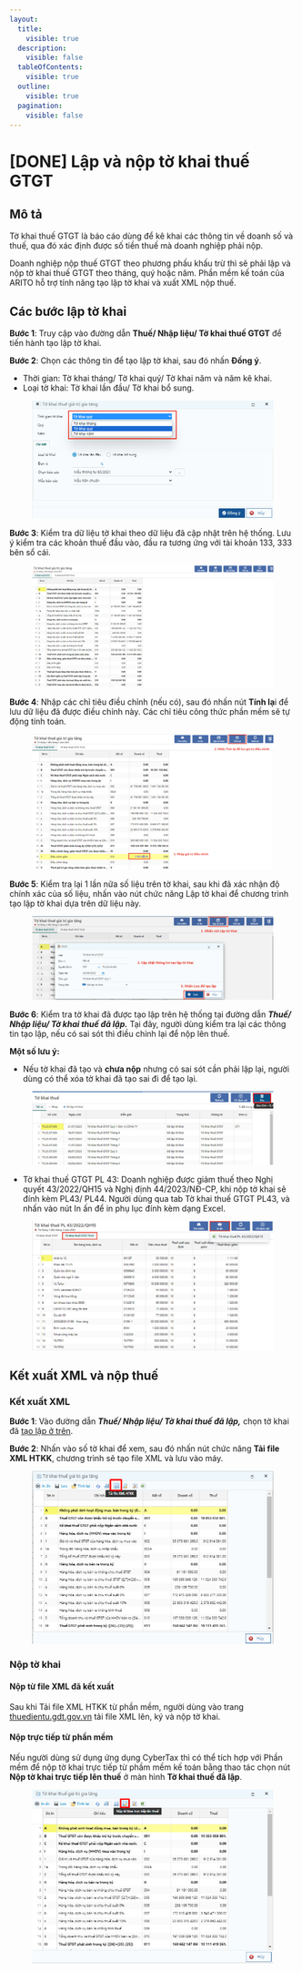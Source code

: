 ```yaml
---
layout:
  title:
    visible: true
  description:
    visible: false
  tableOfContents:
    visible: true
  outline:
    visible: true
  pagination:
    visible: false
---
```


# \[DONE] Lập và nộp tờ khai thuế GTGT

## Mô tả

Tờ khai thuế GTGT là báo cáo dùng để kê khai các thông tin về doanh số và thuế, qua đó xác định được số tiền thuế mà doanh nghiệp phải nộp.

Doanh nghiệp nộp thuế GTGT theo phương phấu khấu trừ thì sẽ phải lập và nộp tờ khai thuế GTGT theo tháng, quý hoặc năm. Phần mềm kế toán của ARITO hỗ trợ tính năng tạo lập tờ khai và xuất XML nộp thuế.&#x20;

## Các bước lập tờ khai

**Bước 1**: Truy cập vào đường dẫn **Thuế/ Nhập liệu/ Tờ khai thuế GTGT** để tiến hành tạo lập tờ khai.

**Bước 2**: Chọn các thông tin để tạo lập tờ khai, sau đó nhấn **Đồng ý**.

* Thời gian: Tờ khai tháng/ Tờ khai quý/ Tờ khai năm và năm kê khai.
* Loại tờ khai: Tờ khai lần đầu/ Tờ khai bổ sung.

<figure><img src="../.gitbook/assets/image (162).png" alt=""><figcaption></figcaption></figure>

**Bước 3**: Kiểm tra dữ liệu tờ khai theo dữ liệu đã cập nhật trên hệ thống. Lưu ý kiểm tra các khoản thuế đầu vào, đầu ra tương ứng với tài khoản 133, 333 bên sổ cái.

<figure><img src="../.gitbook/assets/TK GTGT_1.jpg" alt=""><figcaption></figcaption></figure>

**Bước 4**: Nhập các chỉ tiêu điều chỉnh (nếu có), sau đó nhấn nút **Tính lạ**i để lưu dữ liệu đã được điều chỉnh này. Các chỉ tiêu công thức phần mềm sẽ tự động tính toán.

<figure><img src="../.gitbook/assets/image (163).png" alt=""><figcaption></figcaption></figure>

**Bước 5**: Kiểm tra lại 1 lần nữa số liệu trên tờ khai, sau khi đã xác nhận độ chính xác của số liệu, nhấn vào nút chức năng Lập tờ khai để chương trình tạo lập tờ khai dựa trên dữ liệu này.

<figure><img src="../.gitbook/assets/image (164).png" alt=""><figcaption></figcaption></figure>

**Bước 6**: Kiểm tra tờ khai đã được tạo lập trên hệ thống tại đường dẫn _**Thuế/ Nhập liệu/ Tờ khai thuế đã lập.**_ Tại đây, người dùng kiểm tra lại các thông tin tạo lập, nếu có sai sót thì điều chỉnh lại để nộp lên thuế.

**Một số lưu ý:**

* Nếu tờ khai đã tạo và **chưa nộp** nhưng có sai sót cần phải lập lại, người dùng có thể xóa tờ khai đã tạo sai đi để tạo lại.

<figure><img src="../.gitbook/assets/TK GTGT_4.jpg" alt=""><figcaption></figcaption></figure>

* Tờ khai thuế GTGT PL 43: Doanh nghiệp được giảm thuế theo Nghị quyết 43/2022/QH15 và Nghị định 44/2023/NĐ-CP, khi nộp tờ khai sẽ đính kèm PL43/ PL44. Người dùng qua tab Tờ khai thuế GTGT PL43, và nhấn vào nút In ấn để in phụ lục đính kèm dạng Excel.

<figure><img src="../.gitbook/assets/image (165).png" alt=""><figcaption></figcaption></figure>

## Kết xuất XML và nộp thuế

### Kết xuất XML

**Bước 1**: Vào đường dẫn _**Thuế/ Nhập liệu/ Tờ khai thuế đã lập,**_ chọn tờ khai đã [tạo lập ở trên](page-12.md#cac-buoc-lap-to-khai).

**Bước 2**: Nhấn vào số tờ khai để xem, sau đó nhấn nút chức năng **Tải file XML HTKK**, chương trình sẽ tạo file XML và lưu vào máy.

<figure><img src="../.gitbook/assets/TK GTGT_3.jpg" alt=""><figcaption></figcaption></figure>

### Nộp tờ khai

#### Nộp từ file XML đã kết xuất

Sau khi Tải file XML HTKK từ phần mềm, người dùng vào trang [thuedientu.gdt.gov.vn](https://thuedientu.gdt.gov.vn/) tải file XML lên, ký và nộp tờ khai.

#### Nộp trực tiếp từ phần mềm

Nếu người dùng sử dụng ứng dụng CyberTax thì có thể tích hợp với Phần mềm để nộp tờ khai trực tiếp từ phầm mềm kế toán bằng thao tác chọn nút **Nộp tờ khai trực tiếp lên thuế** ở màn hình **Tờ khai thuế đã lập**.

<figure><img src="../.gitbook/assets/TK GTGT_5.jpg" alt=""><figcaption></figcaption></figure>




